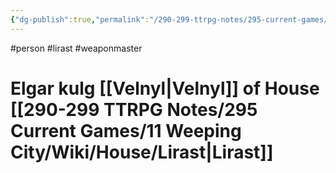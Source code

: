 ```yaml
---
{"dg-publish":true,"permalink":"/290-299-ttrpg-notes/295-current-games/11-weeping-city/wiki/person/elgar/"}
---
```



#person #lirast #weaponmaster 

# Elgar kulg [[Velnyl\|Velnyl]] of House [[290-299 TTRPG Notes/295 Current Games/11 Weeping City/Wiki/House/Lirast\|Lirast]]